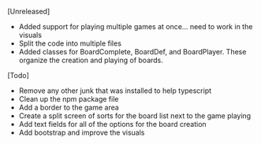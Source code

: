 [Unreleased]
 - Added support for playing multiple games at once... need to work in the visuals
 - Split the code into multiple files
 - Added classes for BoardComplete, BoardDef, and BoardPlayer.  These organize the creation and playing of boards.

[Todo]
 - Remove any other junk that was installed to help typescript
 - Clean up the npm package file
 - Add a border to the game area
 - Create a split screen of sorts for the board list next to the game playing
 - Add text fields for all of the options for the board creation
 - Add bootstrap and improve the visuals